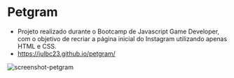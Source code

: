 # Petgram
- Projeto realizado durante o Bootcamp de Javascript Game Developer, com o objetivo de recriar a página inicial do Instagram utilizando apenas HTML e CSS.
- https://julbc23.github.io/petgram/

![screenshot-petgram](https://user-images.githubusercontent.com/93846188/144753176-1097f977-d059-4417-b8f3-1a58a4673aa2.png)
